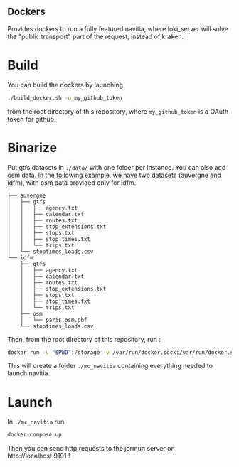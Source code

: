 
## Dockers
Provides dockers to run a fully featured navitia, where loki_server 
will solve the "public transport" part of the request, instead of kraken.


# Build
You can build the dockers by launching 
```bash
./build_docker.sh -o my_github_token
```
from the root directory of this repository, where `my_github_token` is a OAuth token for github.

# Binarize

Put gtfs datasets in `./data/` with one folder per instance.
You can also add osm data.
In the following example, we have two datasets (auvergne and idfm), with osm data provided only for idfm.

```
├── auvergne
│   ├── gtfs
│   │   ├── agency.txt
│   │   ├── calendar.txt
│   │   ├── routes.txt
│   │   ├── stop_extensions.txt
│   │   ├── stops.txt
│   │   ├── stop_times.txt
│   │   └── trips.txt
│   └── stoptimes_loads.csv
└── idfm
    ├── gtfs
    │   ├── agency.txt
    │   ├── calendar.txt
    │   ├── routes.txt
    │   ├── stop_extensions.txt
    │   ├── stops.txt
    │   ├── stop_times.txt
    │   └── trips.txt
    ├── osm
    │   └── paris.osm.pbf
    └── stoptimes_loads.csv
```

Then, from the root directory of this repository, run :

```bash
docker run -v "$PWD":/storage -v /var/run/docker.sock:/var/run/docker.sock   mc_navitia/bina 
```

This will create a folder `./mc_navitia` containing everything needed to launch navitia.

# Launch

In `./mc_navitia` run 
```bash
docker-compose up
```

Then you can send http requests to the jormun server on http://localhost:9191 !
